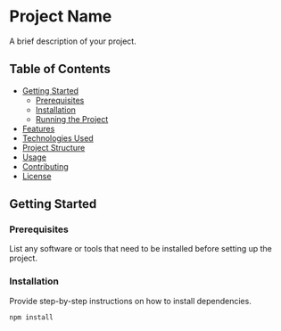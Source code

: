 # Project Name

A brief description of your project.

## Table of Contents

- [Getting Started](#getting-started)
  - [Prerequisites](#prerequisites)
  - [Installation](#installation)
  - [Running the Project](#running-the-project)
- [Features](#features)
- [Technologies Used](#technologies-used)
- [Project Structure](#project-structure)
- [Usage](#usage)
- [Contributing](#contributing)
- [License](#license)

## Getting Started

### Prerequisites

List any software or tools that need to be installed before setting up the project.

### Installation

Provide step-by-step instructions on how to install dependencies.

```bash
npm install
